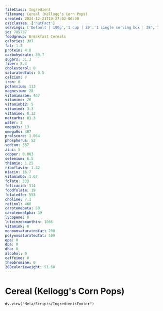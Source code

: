 ```yaml
---
fileClass: Ingredient
filename: Cereal (Kellogg's Corn Pops)
created: 2024-12-21T19:27:02-06:00
cssclasses: ['nutFact']
servings: ['Default | 100g','1 cup | 29','1 single serving box | 28','1 prepackaged bowl | 21']
id: 785737
foodgroup: Breakfast Cereals
calories: 387
fat: 1.3
protein: 4.8
carbohydrate: 89.7
sugars: 31.3
fiber: 8.4
cholesterol: 0
saturatedfats: 0.5
calcium: 7
iron: 6
potassium: 113
magnesium: 28
vitaminarae: 467
vitaminc: 20
vitaminb12: 5
vitamind: 3.3
vitamine: 0.12
netcarbs: 81.3
water: 3
omega3s: 13
omega6s: 487
pralscore: 1.064
phosphorus: 52
sodium: 357
zinc: 5
copper: 0.083
selenium: 6.5
thiamin: 1.25
riboflavin: 1.42
niacin: 16.7
vitaminb6: 1.67
folate: 333
folicacid: 314
foodfolate: 19
folatedfe: 553
choline: 7.1
retinol: 460
carotenebeta: 60
carotenealpha: 39
lycopene: 0
luteinzeaxanthin: 1066
vitamink: 0
monounsaturatedfat: 200
polyunsaturatedfat: 500
epa: 0
dpa: 0
dha: 0
alcohol: 0
caffeine: 0
theobromine: 0
200calorieweight: 51.68
---
```


# Cereal (Kellogg's Corn Pops)

```dataviewjs
dv.view("Meta/Scripts/IngredientsFooter")
```